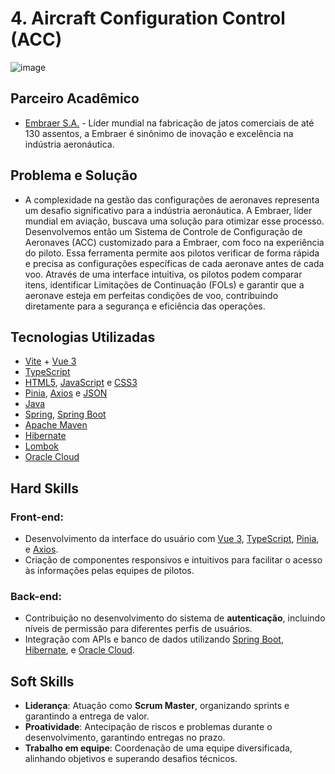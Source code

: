# 4. Aircraft Configuration Control (ACC)

![image](https://github.com/michelrubens/portfolio-projeto-integrador-fatec/assets/61568495/e5771283-fe00-4b06-94d4-1b48f4ca3ddb)

## Parceiro Acadêmico

- [Embraer S.A.](https://embraer.com/br/pt) - Líder mundial na fabricação de jatos comerciais de até 130 assentos, a Embraer é sinônimo de inovação e excelência na indústria aeronáutica.

## Problema e Solução

- A complexidade na gestão das configurações de aeronaves representa um desafio significativo para a indústria aeronáutica. A Embraer, líder mundial em aviação, buscava uma solução para otimizar esse processo. Desenvolvemos então um Sistema de Controle de Configuração de Aeronaves (ACC) customizado para a Embraer, com foco na experiência do piloto. Essa ferramenta permite aos pilotos verificar de forma rápida e precisa as configurações específicas de cada aeronave antes de cada voo. Através de uma interface intuitiva, os pilotos podem comparar itens, identificar Limitações de Continuação (FOLs) e garantir que a aeronave esteja em perfeitas condições de voo, contribuindo diretamente para a segurança e eficiência das operações.

## Tecnologias Utilizadas

- [Vite](https://vitejs.dev/guide/) + [Vue 3](https://vuejs.org/guide/quick-start)
- [TypeScript](https://www.typescriptlang.org/)
- [HTML5](https://html.spec.whatwg.org/), [JavaScript](https://www.javascript.com/) e [CSS3](http://www.w3.org/TR/css3-roadmap/)
- [Pinia](https://pinia.vuejs.org/), [Axios](https://axios-http.com/) e [JSON](https://www.json.org/)
- [Java](https://www.java.com/pt-BR/)
- [Spring](https://spring.io/), [Spring Boot](https://spring.io/projects/spring-boot)
- [Apache Maven](https://maven.apache.org/)
- [Hibernate](https://hibernate.org/)
- [Lombok](https://projectlombok.org/)
- [Oracle Cloud](https://www.oracle.com/br/cloud/)

## Hard Skills

### Front-end:
  - Desenvolvimento da interface do usuário com [Vue 3](https://vuejs.org/guide/quick-start), [TypeScript](https://www.typescriptlang.org/), [Pinia](https://pinia.vuejs.org/), e [Axios](https://axios-http.com/).
  - Criação de componentes responsivos e intuitivos para facilitar o acesso às informações pelas equipes de pilotos.

### Back-end:
  - Contribuição no desenvolvimento do sistema de **autenticação**, incluindo níveis de permissão para diferentes perfis de usuários.
  - Integração com APIs e banco de dados utilizando [Spring Boot](https://spring.io/projects/spring-boot), [Hibernate](https://hibernate.org/), e [Oracle Cloud](https://www.oracle.com/br/cloud/).

## Soft Skills

- **Liderança**: Atuação como **Scrum Master**, organizando sprints e garantindo a entrega de valor.
- **Proatividade**: Antecipação de riscos e problemas durante o desenvolvimento, garantindo entregas no prazo.
- **Trabalho em equipe**: Coordenação de uma equipe diversificada, alinhando objetivos e superando desafios técnicos.